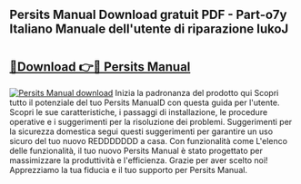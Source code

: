 ## Persits Manual Download gratuit PDF - Part-o7y Italiano Manuale dell'utente di riparazione IukoJ

# <h2><a href="http://dfchw8y.blite.top/?on=Persits+Manual">🔗Download 👉🔴 Persits Manual</a></h2>

[![Persits Manual download](https://i.imgur.com/lujVjoI.png)](http://dfchw8y.blite.top/?on=Persits+Manual)
Inizia la padronanza del prodotto qui Scopri tutto il potenziale del tuo Persits ManualD con questa guida per l'utente. Scopri le sue caratteristiche, i passaggi di installazione, le procedure operative e i suggerimenti per la risoluzione dei problemi. Suggerimenti per la sicurezza domestica segui questi suggerimenti per garantire un uso sicuro del tuo nuovo REDDDDDDD a casa. Con funzionalità come L'elenco delle funzionalità, il tuo nuovo Persits Manual è stato progettato per massimizzare la produttività e l'efficienza. Grazie per aver scelto noi! Apprezziamo la tua fiducia e il tuo supporto per Persits Manual.
